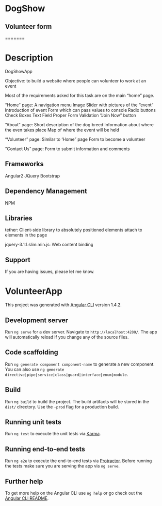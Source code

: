 
# DogShow
## Volunteer form
=======
# Description 
DogShowApp

Objective: to build a website where people can volunteer to work at an event

Most of the requirements asked for this task are on the main “home” page.

“Home” page:
    A navigation menu
    Image Slider with pictures of the “event”
    Introduction of event
    Form which can pass values to console
    Radio buttons
    Check Boxes
    Text Field
    Proper Form Validation
    “Join Now” button

“About” page:
    Short description of the dog breed
    Information about where the even takes place
    Map of where the event will be held 

“Volunteer” page:
    Similar to ‘Home” page
    Form to become a volunteer

“Contact Us” page:
    Form to submit information and comments

## Frameworks

Angular2
JQuery
Bootstrap

## Dependency Management

NPM

## Libraries
tether:
Client-side library to absolutely positioned elements attach to elements in the page

jquery-3.1.1.slim.min.js:
Web content binding

Support
-------

If you are having issues, please let me know.



# VolunteerApp

This project was generated with [Angular CLI](https://github.com/angular/angular-cli) version 1.4.2.

## Development server

Run `ng serve` for a dev server. Navigate to `http://localhost:4200/`. The app will automatically reload if you change any of the source files.

## Code scaffolding

Run `ng generate component component-name` to generate a new component. You can also use `ng generate directive|pipe|service|class|guard|interface|enum|module`.

## Build

Run `ng build` to build the project. The build artifacts will be stored in the `dist/` directory. Use the `-prod` flag for a production build.

## Running unit tests

Run `ng test` to execute the unit tests via [Karma](https://karma-runner.github.io).

## Running end-to-end tests

Run `ng e2e` to execute the end-to-end tests via [Protractor](http://www.protractortest.org/).
Before running the tests make sure you are serving the app via `ng serve`.

## Further help

To get more help on the Angular CLI use `ng help` or go check out the [Angular CLI README](https://github.com/angular/angular-cli/blob/master/README.md).
